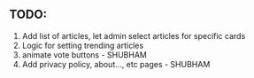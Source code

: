 ## TODO:

1. Add list of articles, let admin select articles for specific cards
2. Logic for setting trending articles
3. animate vote buttons - SHUBHAM
4. Add privacy policy, about..., etc pages - SHUBHAM
